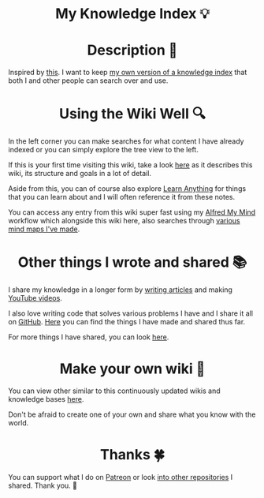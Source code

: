 <h1 align="center">My Knowledge Index 💡</h1>
<h1 align="center"> Description 📕</h1>

Inspired by [this](https://yoshuawuyts.gitbooks.io/knowledge/content/). I want to keep [my own version of a knowledge index](https://nikitavoloboev.gitbooks.io/knowledge/content/) that both I and other people can search over and use.

<h1 align="center"> Using the Wiki Well 🔍</h1>

In the left corner you can make searches for what content I have already indexed or you can simply explore the tree view to the left.

If this is your first time visiting this wiki, take a look [here](meta/meta.md) as it describes this wiki, its structure and goals in a lot of detail.

Aside from this, you can of course also explore [Learn Anything](https://learn-anything.xyz) for things that you can learn about and I will often reference it from these notes.

You can access any entry from this wiki super fast using my [Alfred My Mind]() workflow which alongside this wiki here, also searches through [various mind maps I've made](./meta/my-mind.md).

<h1 align="center"> Other things I wrote and shared 📚</h1>

I share my knowledge in a longer form by [writing articles](https://medium.com/@NikitaVoloboev) and making [YouTube videos](https://github.com/nikitavoloboev/my-youtube).

I also love writing code that solves various problems I have and I share it all on [GitHub](https://github.com/nikitavoloboev). [Here](http://nikitavoloboev.xyz/projects/) you can find the things I have made and shared thus far.

For more things I have shared, you can look [here](./sharing/sharing.md).

<h1 align="center"> Make your own wiki 📓</h1>

You can view other similar to this continuously updated wikis and knowledge bases [here](https://github.com/RichardLitt/meta-knowledge). 

Don't be afraid to create one of your own and share what you know with the world. 

<h1 align="center"> Thanks 🍀</h1>

You can support what I do on [Patreon](https://www.patreon.com/nikitavoloboev) or look [into other repositories](https://my.mindnode.com/ZKGETDkUaQUsL3q8q9z788CxG84oEHgDiT79GuzX#-143.5,-902.6,0) I shared. Thank you. 💛 